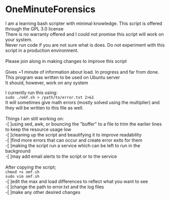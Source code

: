# OneMinuteForensics

I am a learning bash scripter with minimal knowledge. This script is offered through the GPL 3.0 license <br />
There is no warranty offered and I could not promise this script will work on your system. <br />
Never run code if you are not sure what is does. Do not experiment with this script in a production environment. <br />
<br />
Please join along in making changes to improve this script <br />
<br />
Gives ~1 minute of information about load. In progress and far from done. <br />
This program was written to be used on Ubuntu server <br />
It should, however, work on any system <br />

I currently run this using: <br />
`sudo ./omf.sh > /path/to/error.txt 2>&1` <br />
It will sometimes give math errors (mostly solved using the multiplier) and they will be written to this file as well. <br />
<br />
Things I am still working on: <br />
  -[ ]using sed, awk, or bouncing the "buffer" to a file to trim the earlier lines to keep the resource usage low <br />
  -[ ]cleaning up the script and beautifying it to improve readability <br />
  -[ ]find more errors that can occur and create error exits for them <br />
  -[ ]making the script run a service which can be left to run in the background <br />
  -[ ]may add email alerts to the script or to the service <br />
<br />
After copying the script; <br />
`chmod +x omf.sh` <br />
`sudo vim omf.sh` <br />
  -[ ]edit the max and load differences to reflect what you want to see <br />
  -[ ]change the path to error.txt and the log files <br />
  -[ ]make any other desired changes <br />
